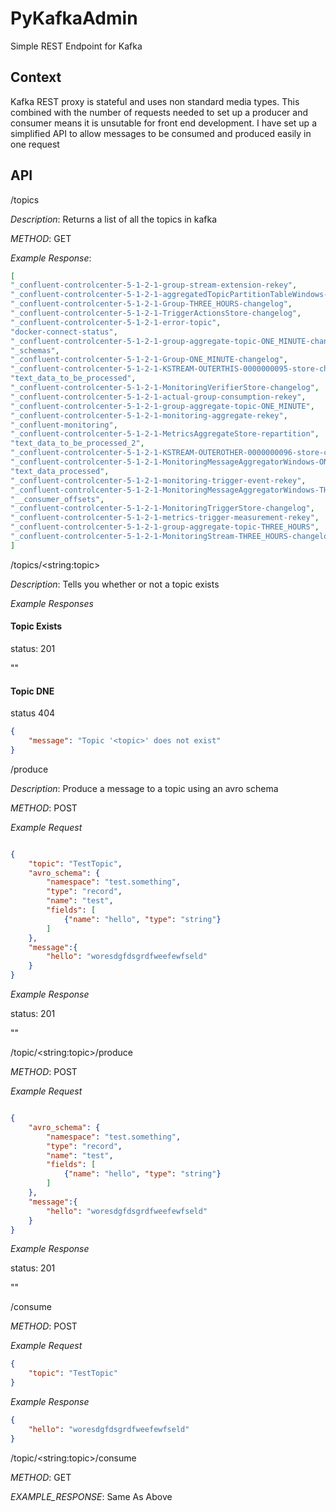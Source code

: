 # PyKafkaAdmin

Simple REST Endpoint for Kafka 


## Context

Kafka REST proxy is stateful and uses non standard media types. This combined with the number of requests needed to set up a producer and consumer means it is unsutable for front end development. I have set up a simplified API to allow messages to be consumed and produced easily in one request


## API

/topics

*Description*: Returns a list of all the topics in kafka

*METHOD*: GET

*Example Response*:

```JSON
[
"_confluent-controlcenter-5-1-2-1-group-stream-extension-rekey",
"_confluent-controlcenter-5-1-2-1-aggregatedTopicPartitionTableWindows-THREE_HOURS-changelog",
"_confluent-controlcenter-5-1-2-1-Group-THREE_HOURS-changelog",
"_confluent-controlcenter-5-1-2-1-TriggerActionsStore-changelog",
"_confluent-controlcenter-5-1-2-1-error-topic",
"docker-connect-status",
"_confluent-controlcenter-5-1-2-1-group-aggregate-topic-ONE_MINUTE-changelog",
"_schemas",
"_confluent-controlcenter-5-1-2-1-Group-ONE_MINUTE-changelog",
"_confluent-controlcenter-5-1-2-1-KSTREAM-OUTERTHIS-0000000095-store-changelog",
"text_data_to_be_processed",
"_confluent-controlcenter-5-1-2-1-MonitoringVerifierStore-changelog",
"_confluent-controlcenter-5-1-2-1-actual-group-consumption-rekey",
"_confluent-controlcenter-5-1-2-1-group-aggregate-topic-ONE_MINUTE",
"_confluent-controlcenter-5-1-2-1-monitoring-aggregate-rekey",
"_confluent-monitoring",
"_confluent-controlcenter-5-1-2-1-MetricsAggregateStore-repartition",
"text_data_to_be_processed_2",
"_confluent-controlcenter-5-1-2-1-KSTREAM-OUTEROTHER-0000000096-store-changelog",
"_confluent-controlcenter-5-1-2-1-MonitoringMessageAggregatorWindows-ONE_MINUTE-changelog",
"text_data_processed",
"_confluent-controlcenter-5-1-2-1-monitoring-trigger-event-rekey",
"_confluent-controlcenter-5-1-2-1-MonitoringMessageAggregatorWindows-THREE_HOURS-changelog",
"__consumer_offsets",
"_confluent-controlcenter-5-1-2-1-MonitoringTriggerStore-changelog",
"_confluent-controlcenter-5-1-2-1-metrics-trigger-measurement-rekey",
"_confluent-controlcenter-5-1-2-1-group-aggregate-topic-THREE_HOURS",
"_confluent-controlcenter-5-1-2-1-MonitoringStream-THREE_HOURS-changelog",
]

```

/topics/&lt;string:topic>

*Description*: Tells you whether or not a topic exists

*Example Responses*

#### Topic Exists 
status: 201

""

#### Topic DNE
status 404
```JSON 
{
    "message": "Topic '<topic>' does not exist"
}
```

/produce

*Description*: Produce a message to a topic using an avro schema

*METHOD*: POST

*Example Request*

```JSON

{
	"topic": "TestTopic",
	"avro_schema": {
		"namespace": "test.something",
		"type": "record",
		"name": "test",
		"fields": [
			{"name": "hello", "type": "string"}
		]
	},
	"message":{
		"hello": "woresdgfdsgrdfweefewfseld"
	}
}
```

*Example Response*

status: 201 

""

/topic/&lt;string:topic>/produce

*METHOD*: POST

*Example Request*

```JSON

{
	"avro_schema": {
		"namespace": "test.something",
		"type": "record",
		"name": "test",
		"fields": [
			{"name": "hello", "type": "string"}
		]
	},
	"message":{
		"hello": "woresdgfdsgrdfweefewfseld"
	}
}
```

*Example Response*

status: 201 

""

/consume


*METHOD*: POST

*Example Request*

```JSON
{
	"topic": "TestTopic"
}
```

*Example Response*
```JSON
{
    "hello": "woresdgfdsgrdfweefewfseld"
}
```

/topic/&lt;string:topic>/consume

*METHOD*: GET

*EXAMPLE_RESPONSE*: Same As Above







